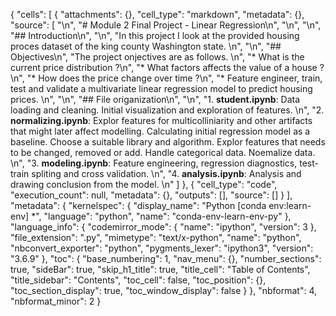 {
 "cells": [
  {
   "attachments": {},
   "cell_type": "markdown",
   "metadata": {},
   "source": [
    "\n",
    "# Module 2 Final Project - Linear Regression\n",
    "\n",
    "\n",
    "## Introduction\n",
    "\n",
    "In this project I look at the provided housing proces dataset of the king county Washington state. \n",
    "\n",
    "## Objectives\n",
    "The project onjectives are as follows. \n",
    "* What is the current price distribution ?\n",
    "* What factors affects the value of a house ? \n",
    "* How does the price change over time ?\n",
    "* Feature engineer, train, test and validate a multivariate linear regression model to predict housing prices. \n",
    "\n",
    "## File origanization\n",
    "\n",
    "1. **student.ipynb**: Data loading and cleaning. Initial visualization and exploration of features. \n",
    "2. **normalizing.ipynb**: Explor features for multicolliniarity and other artifacts that might later affect modelling. Calculating initial regression model as a baseline. Choose a suitable library and algorithm. Explor features that needs to be changed, removed or add. Handle categorical data. Noemalize data. \n",
    "3. **modeling.ipynb**: Feature engineering, regression diagnostics, test-train spliting and cross validation. \n",
    "4. **analysis.ipynb**: Analysis and drawing conclusion from the model. \n"
   ]
  },
  {
   "cell_type": "code",
   "execution_count": null,
   "metadata": {},
   "outputs": [],
   "source": []
  }
 ],
 "metadata": {
  "kernelspec": {
   "display_name": "Python [conda env:learn-env] *",
   "language": "python",
   "name": "conda-env-learn-env-py"
  },
  "language_info": {
   "codemirror_mode": {
    "name": "ipython",
    "version": 3
   },
   "file_extension": ".py",
   "mimetype": "text/x-python",
   "name": "python",
   "nbconvert_exporter": "python",
   "pygments_lexer": "ipython3",
   "version": "3.6.9"
  },
  "toc": {
   "base_numbering": 1,
   "nav_menu": {},
   "number_sections": true,
   "sideBar": true,
   "skip_h1_title": true,
   "title_cell": "Table of Contents",
   "title_sidebar": "Contents",
   "toc_cell": false,
   "toc_position": {},
   "toc_section_display": true,
   "toc_window_display": false
  }
 },
 "nbformat": 4,
 "nbformat_minor": 2
}
